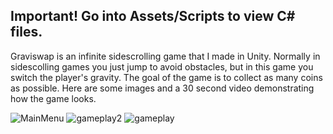 ## Important! Go into Assets/Scripts to view C# files.

Graviswap is an infinite sidescrolling game that I made in Unity. Normally in sidescolling games you just jump to avoid obstacles, but in this game you switch the player's gravity. The goal of the game is to collect as many coins as possible. Here are some images and a 30 second video demonstrating how the game looks.

![MainMenu](https://user-images.githubusercontent.com/86444129/123879599-33b26c00-d90f-11eb-8a37-0c4917fc9b75.PNG)
![gameplay2](https://user-images.githubusercontent.com/86444129/123880799-63fb0a00-d911-11eb-903b-801b70f96b90.PNG)
![gameplay](https://user-images.githubusercontent.com/86444129/123879604-357c2f80-d90f-11eb-9f6c-100718931c6d.PNG)
